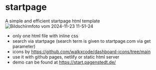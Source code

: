 # startpage
A simple and efficient startpage html template
![Bildschirmfoto vom 2024-11-23 11-51-24](https://github.com/user-attachments/assets/43a4bb50-b981-42f8-98f7-32f3fa362d58)
- only one html file with inline css
- search via startpage (search term is given to startpage.com via get parameter)
- icons by https://github.com/walkxcode/dashboard-icons/tree/main
- use it with github pages, netlify or static html server
- demo can be found at https://start.pagenstedt.de/

